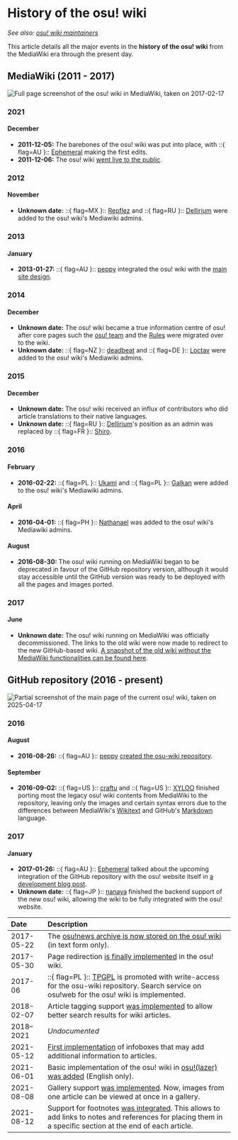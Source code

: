 # History of the osu! wiki

*See also: [osu! wiki maintainers](/wiki/People/osu!_wiki_maintainers)*

This article details all the major events in the **history of the osu! wiki** from the MediaWiki era through the present day.

<!--The documentation for the years 2018 to 2021 is missing.-->

## MediaWiki (2011 - 2017)

![](img/ow_MW.jpg "Full page screenshot of the osu! wiki in MediaWiki, taken on 2017-02-17")

### 2021

#### December

- **2011-12-05:** The barebones of the osu! wiki was put into place, with ::{ flag=AU }:: [Ephemeral](https://osu.ppy.sh/users/102335) making the first edits.
- **2011-12-06:** The osu! wiki [went live to the public](https://osu.ppy.sh/community/forums/topics/68525).

### 2012

#### November

- **Unknown date:** ::{ flag=MX }:: [Repflez](https://osu.ppy.sh/users/201392) and ::{ flag=RU }:: [Dellirium](https://osu.ppy.sh/users/519032) were added to the osu! wiki's Mediawiki admins.

### 2013

#### January

- **2013-01-27:** ::{ flag=AU }:: [peppy](https://osu.ppy.sh/users/2) integrated the osu! wiki with the [main site design](https://osu.ppy.sh/community/forums/posts/2082803).

### 2014

#### December

- **Unknown date:** The osu! wiki became a true information centre of osu! after core pages such the [osu! team](/wiki/People/osu!_team) and the [Rules](/wiki/Rules) were migrated over to the wiki.
- **Unknown date:** ::{ flag=NZ }:: [deadbeat](https://osu.ppy.sh/users/128370) and ::{ flag=DE }:: [Loctav](https://osu.ppy.sh/users/71366) were added to the osu! wiki's Mediawiki admins.

### 2015

#### December

- **Unknown date:** The osu! wiki received an influx of contributors who did article translations to their native languages.
- **Unknown date:** ::{ flag=RU }:: [Dellirium](https://osu.ppy.sh/users/519032)'s position as an admin was replaced by ::{ flag=FR }:: [Shiro](https://osu.ppy.sh/users/113005).

### 2016

#### February

- **2016-02-22:** ::{ flag=PL }:: [Ukami](https://osu.ppy.sh/users/820865) and ::{ flag=PL }:: [Galkan](https://osu.ppy.sh/users/169570) were added to the osu! wiki's Mediawiki admins.

#### April

- **2016-04-01:** ::{ flag=PH }:: [Nathanael](https://osu.ppy.sh/users/2295078) was added to the osu! wiki's Mediawiki admins.

#### August

- **2016-08-30:** The osu! wiki running on MediaWiki began to be deprecated in favour of the GitHub repository version, although it would stay accessible until the GitHub version was ready to be deployed with all the pages and images ported.

### 2017

#### June

- **Unknown date:** The osu! wiki running on MediaWiki was officially decommissioned. The links to the old wiki were now made to redirect to the new GitHub-based wiki. [A snapshot of the old wiki without the MediaWiki functionalities can be found here](https://web.archive.org/web/20171115173938/https://osu.ppy.sh/old-wiki/Main_Page).

## GitHub repository (2016 - present)

![](img/ow_MW.jpg "Partial screenshot of the main page of the current osu! wiki, taken on 2025-04-17")

### 2016

#### August

- **2016-08-26:** ::{ flag=AU }:: [peppy](https://osu.ppy.sh/users/2) [created the osu-wiki repository](https://github.com/ppy/osu-wiki/tree/3433cbeeda9303a470647cad1c338d43f4272a2e).

#### September

- **2016-09-02:** ::{ flag=US }:: [craftu](https://osu.ppy.sh/users/16468119) and ::{ flag=US }:: [XYLOO](https://osu.ppy.sh/users/27809907) finished porting most the legacy osu! wiki contents from MediaWiki to the repository, leaving only the images and certain syntax errors due to the differences between MediaWiki's [Wikitext](https://en.wikipedia.org/wiki/Help:Wikitext) and GitHub's [Markdown](https://en.wikipedia.org/wiki/Markdown) language.

### 2017

#### January

- **2017-01-26:** ::{ flag=AU }:: [Ephemeral](https://osu.ppy.sh/users/102335) talked about the upcoming integration of the GitHub repository with the osu! website itself in [a development blog post](https://blog.ppy.sh/post/156390386433/2017-01-dev-meeting).
- **Unknown date:** ::{ flag=JP }:: [nanaya](https://osu.ppy.sh/users/2387883) finished the backend support of the new osu! wiki, allowing the wiki to be fully integrated with the osu! website.

| Date | Description |
| :-- | :-- |
| 2017-05-22 | The [osu!news archive is now stored on the osu! wiki](https://github.com/ppy/osu-wiki/pull/252) (in text form only). |
| 2017-05-30 | Page redirection [is finally implemented](https://github.com/ppy/osu-web/pull/1144) in the osu! wiki. |
| 2017-06 | ::{ flag=PL }:: [TPGPL](https://osu.ppy.sh/users/3944705) is promoted with write-access for the osu-wiki repository. Search service on osu!web for the osu! wiki is implemented. |
| 2018-02-07 | Article tagging support [was implemented](https://github.com/ppy/osu-web/pull/2331) to allow better search results for wiki articles. |
| 2018–2021 | *Undocumented* |
| 2021-05-12 | [First implementation](https://github.com/ppy/osu-web/pull/7546) of infoboxes that may add additional information to articles. |
| 2021-06-01 | Basic implementation of the osu! wiki in [osu!(lazer)](/wiki/Client/Release_stream/Lazer) [was added](https://github.com/ppy/osu/pull/12950) (English only). |
| 2021-08-08 | Gallery support [was implemented](https://github.com/ppy/osu-web/pull/8126). Now, images from one article can be viewed at once in a gallery. |
| 2021-08-12 | Support for footnotes [was integrated](https://github.com/ppy/osu-web/pull/8125). This allows to add links to notes and references for placing them in a specific section at the end of each article. |
